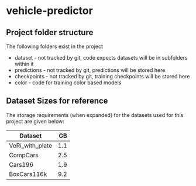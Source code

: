 # vehicle-predictor

## Project folder structure
The following folders exist in the project
- dataset - not tracked by git, code expects datasets will be in subfolders within it
- predictions - not tracked by git, predictions will be stored here
- checkpoints - not tracked by git, training checkpoints will be stored here
- color - code for training color based models

## Dataset Sizes for reference
The storage requirements (when expanded) for the datasets used for this project are given below:

| Dataset         |  GB |
|-----------------|----:|
| VeRi_with_plate | 1.1 |
| CompCars        | 2.5 |
| Cars196         | 1.9 |
| BoxCars116k     | 9.2 |